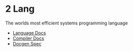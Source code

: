 # 2 Lang

The worlds most efficient systems programming language

- [Language Docs](docs/language.md)
- [Compiler Docs](docs/compiler.md)
- [Docgen Spec](docs/docgen.md)
